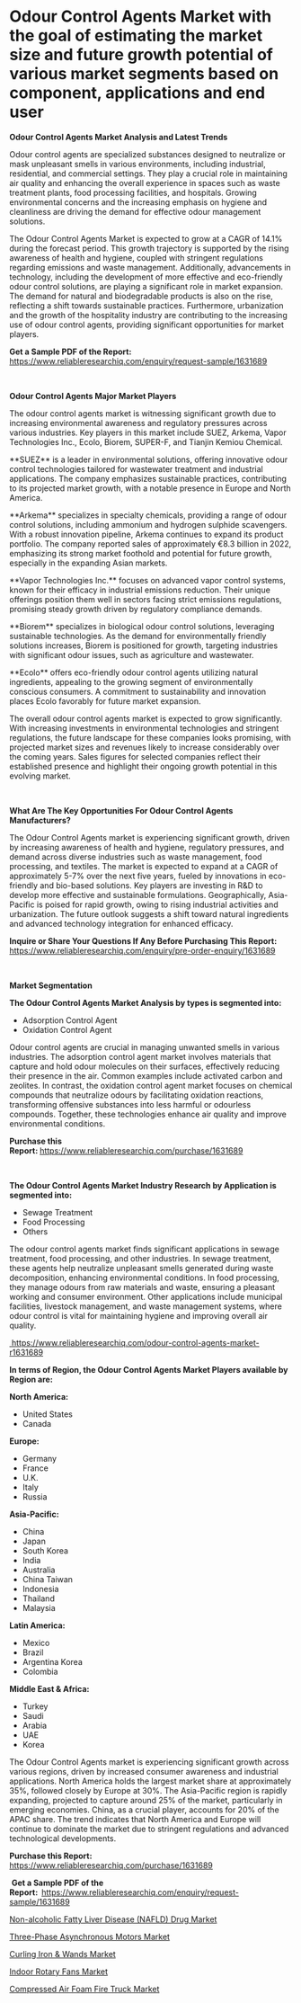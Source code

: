 <p><h1>Odour Control Agents Market with the goal of estimating the market size and future growth potential of various market segments based on component, applications and end user</h1></p><p><strong>Odour Control Agents Market Analysis and Latest Trends</strong></p>
<p><p>Odour control agents are specialized substances designed to neutralize or mask unpleasant smells in various environments, including industrial, residential, and commercial settings. They play a crucial role in maintaining air quality and enhancing the overall experience in spaces such as waste treatment plants, food processing facilities, and hospitals. Growing environmental concerns and the increasing emphasis on hygiene and cleanliness are driving the demand for effective odour management solutions.</p><p>The Odour Control Agents Market is expected to grow at a CAGR of 14.1% during the forecast period. This growth trajectory is supported by the rising awareness of health and hygiene, coupled with stringent regulations regarding emissions and waste management. Additionally, advancements in technology, including the development of more effective and eco-friendly odour control solutions, are playing a significant role in market expansion. The demand for natural and biodegradable products is also on the rise, reflecting a shift towards sustainable practices. Furthermore, urbanization and the growth of the hospitality industry are contributing to the increasing use of odour control agents, providing significant opportunities for market players.</p></p>
<p><strong>Get a Sample PDF of the Report:&nbsp;</strong> <a href="https://www.reliableresearchiq.com/enquiry/request-sample/1631689?utm_campaign=1141&utm_medium=2&utm_source=Github&utm_content=ia&utm_term=27102024&utm_id=odour-control-agents">https://www.reliableresearchiq.com/enquiry/request-sample/1631689</a></p>
<p>&nbsp;</p>
<p><strong>Odour Control Agents Major Market Players</strong></p>
<p><p>The odour control agents market is witnessing significant growth due to increasing environmental awareness and regulatory pressures across various industries. Key players in this market include SUEZ, Arkema, Vapor Technologies Inc., Ecolo, Biorem, SUPER-F, and Tianjin Kemiou Chemical.</p><p>**SUEZ** is a leader in environmental solutions, offering innovative odour control technologies tailored for wastewater treatment and industrial applications. The company emphasizes sustainable practices, contributing to its projected market growth, with a notable presence in Europe and North America.</p><p>**Arkema** specializes in specialty chemicals, providing a range of odour control solutions, including ammonium and hydrogen sulphide scavengers. With a robust innovation pipeline, Arkema continues to expand its product portfolio. The company reported sales of approximately €8.3 billion in 2022, emphasizing its strong market foothold and potential for future growth, especially in the expanding Asian markets.</p><p>**Vapor Technologies Inc.** focuses on advanced vapor control systems, known for their efficacy in industrial emissions reduction. Their unique offerings position them well in sectors facing strict emissions regulations, promising steady growth driven by regulatory compliance demands.</p><p>**Biorem** specializes in biological odour control solutions, leveraging sustainable technologies. As the demand for environmentally friendly solutions increases, Biorem is positioned for growth, targeting industries with significant odour issues, such as agriculture and wastewater.</p><p>**Ecolo** offers eco-friendly odour control agents utilizing natural ingredients, appealing to the growing segment of environmentally conscious consumers. A commitment to sustainability and innovation places Ecolo favorably for future market expansion.</p><p>The overall odour control agents market is expected to grow significantly. With increasing investments in environmental technologies and stringent regulations, the future landscape for these companies looks promising, with projected market sizes and revenues likely to increase considerably over the coming years. Sales figures for selected companies reflect their established presence and highlight their ongoing growth potential in this evolving market.</p></p>
<p>&nbsp;</p>
<p><strong>What Are The Key Opportunities For Odour Control Agents Manufacturers?</strong></p>
<p><p>The Odour Control Agents market is experiencing significant growth, driven by increasing awareness of health and hygiene, regulatory pressures, and demand across diverse industries such as waste management, food processing, and textiles. The market is expected to expand at a CAGR of approximately 5-7% over the next five years, fueled by innovations in eco-friendly and bio-based solutions. Key players are investing in R&D to develop more effective and sustainable formulations. Geographically, Asia-Pacific is poised for rapid growth, owing to rising industrial activities and urbanization. The future outlook suggests a shift toward natural ingredients and advanced technology integration for enhanced efficacy.</p></p>
<p><strong>Inquire or Share Your Questions If Any Before Purchasing This Report:</strong> <a href="https://www.reliableresearchiq.com/enquiry/pre-order-enquiry/1631689?utm_campaign=1141&utm_medium=2&utm_source=Github&utm_content=ia&utm_term=27102024&utm_id=odour-control-agents">https://www.reliableresearchiq.com/enquiry/pre-order-enquiry/1631689</a></p>
<p>&nbsp;</p>
<p><strong>Market Segmentation</strong></p>
<p><strong>The Odour Control Agents Market Analysis by types is segmented into:</strong></p>
<p><ul><li>Adsorption Control Agent</li><li>Oxidation Control Agent</li></ul></p>
<p><p>Odour control agents are crucial in managing unwanted smells in various industries. The adsorption control agent market involves materials that capture and hold odour molecules on their surfaces, effectively reducing their presence in the air. Common examples include activated carbon and zeolites. In contrast, the oxidation control agent market focuses on chemical compounds that neutralize odours by facilitating oxidation reactions, transforming offensive substances into less harmful or odourless compounds. Together, these technologies enhance air quality and improve environmental conditions.</p></p>
<p><strong>Purchase this Report:&nbsp;</strong><a href="https://www.reliableresearchiq.com/purchase/1631689?utm_campaign=1141&utm_medium=2&utm_source=Github&utm_content=ia&utm_term=27102024&utm_id=odour-control-agents">https://www.reliableresearchiq.com/purchase/1631689</a></p>
<p>&nbsp;</p>
<p><strong>The Odour Control Agents Market Industry Research by Application is segmented into:</strong></p>
<p><ul><li>Sewage Treatment</li><li>Food Processing</li><li>Others</li></ul></p>
<p><p>The odour control agents market finds significant applications in sewage treatment, food processing, and other industries. In sewage treatment, these agents help neutralize unpleasant smells generated during waste decomposition, enhancing environmental conditions. In food processing, they manage odours from raw materials and waste, ensuring a pleasant working and consumer environment. Other applications include municipal facilities, livestock management, and waste management systems, where odour control is vital for maintaining hygiene and improving overall air quality.</p></p>
<p><a href="https://www.reliableresearchiq.com/odour-control-agents-market-r1631689?utm_campaign=1141&utm_medium=2&utm_source=Github&utm_content=ia&utm_term=27102024&utm_id=odour-control-agents">&nbsp;https://www.reliableresearchiq.com/odour-control-agents-market-r1631689</a></p>
<p><strong>In terms of Region, the Odour Control Agents Market Players available by Region are:</strong></p>
<p>
    <p> <strong> North America: </strong>
        <ul>
            <li>United States</li>
            <li>Canada</li>
        </ul>
        </p> 
    <p> <strong> Europe: </strong>
        <ul>
            <li>Germany</li>
            <li>France</li>
            <li>U.K.</li>
            <li>Italy</li>
            <li>Russia</li>
        </ul>
        </p> 
    <p> <strong> Asia-Pacific: </strong>
        <ul>
            <li>China</li>
            <li>Japan</li>
            <li>South Korea</li>
            <li>India</li>
            <li>Australia</li>
            <li>China Taiwan</li>
            <li>Indonesia</li>
            <li>Thailand</li>
            <li>Malaysia</li>
        </ul>
        </p> 
    <p> <strong> Latin America: </strong>
        <ul>
            <li>Mexico</li>
            <li>Brazil</li>
            <li>Argentina Korea</li>
            <li>Colombia</li>
        </ul>
        </p> 
    <p> <strong> Middle East & Africa: </strong>
        <ul>
            <li>Turkey</li>
            <li>Saudi</li>
            <li>Arabia</li>
            <li>UAE</li>
            <li>Korea</li>
        </ul>
    </p>
    </p>
<p><p>The Odour Control Agents market is experiencing significant growth across various regions, driven by increased consumer awareness and industrial applications. North America holds the largest market share at approximately 35%, followed closely by Europe at 30%. The Asia-Pacific region is rapidly expanding, projected to capture around 25% of the market, particularly in emerging economies. China, as a crucial player, accounts for 20% of the APAC share. The trend indicates that North America and Europe will continue to dominate the market due to stringent regulations and advanced technological developments.</p></p>
<p><strong>Purchase this Report: </strong><a href="https://www.reliableresearchiq.com/purchase/1631689?utm_campaign=1141&utm_medium=2&utm_source=Github&utm_content=ia&utm_term=27102024&utm_id=odour-control-agents">https://www.reliableresearchiq.com/purchase/1631689</a></p>
<p>&nbsp;<strong>Get a Sample PDF of the Report:&nbsp;&nbsp;</strong><a href="https://www.reliableresearchiq.com/enquiry/request-sample/1631689?utm_campaign=1141&utm_medium=2&utm_source=Github&utm_content=ia&utm_term=27102024&utm_id=odour-control-agents">https://www.reliableresearchiq.com/enquiry/request-sample/1631689</a></p>
<p><strong></strong></p>
<p><p><a href="https://www.linkedin.com/pulse/opportunities-challenges-non-alcoholic-fatty-liver-disease-tgcwc?utm_campaign=1141&utm_medium=2&utm_source=Github&utm_content=ia&utm_term=27102024&utm_id=odour-control-agents">Non-alcoholic Fatty Liver Disease (NAFLD) Drug Market</a></p><p><a href="https://issuu.com/reportprime-2/docs/three-phase-asynchronous-motors-mar_1b814b74b9060a?utm_campaign=1141&utm_medium=2&utm_source=Github&utm_content=ia&utm_term=27102024&utm_id=odour-control-agents">Three-Phase Asynchronous Motors Market</a></p><p><a href="https://www.linkedin.com/pulse/driving-forces-global-curling-iron-wands-market-trends-applications-ny5jc?utm_campaign=1141&utm_medium=2&utm_source=Github&utm_content=ia&utm_term=27102024&utm_id=odour-control-agents">Curling Iron & Wands Market</a></p><p><a href="https://github.com/lmorisekv5e/Market-Research-Report-List-1/blob/main/indoor-rotary-fans-market.md?utm_campaign=1141&utm_medium=2&utm_source=Github&utm_content=ia&utm_term=27102024&utm_id=odour-control-agents">Indoor Rotary Fans Market</a></p><p><a href="https://github.com/anitrabixvburgie/Market-Research-Report-List-1/blob/main/compressed-air-foam-fire-truck-market.md?utm_campaign=1141&utm_medium=2&utm_source=Github&utm_content=ia&utm_term=27102024&utm_id=odour-control-agents">Compressed Air Foam Fire Truck Market</a></p></p>